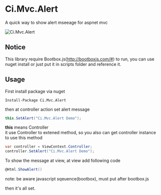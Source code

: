 # Ci.Mvc.Alert
A quick way to show alert mseeage for aspnet mvc

![Ci.Mvc.Alert](https://i.imgur.com/pbpcl26.png)

## Notice
This library require Bootbox.js(http://bootboxjs.com/#) to run, you can use nuget install or just put it in scripts folder and reference it.

## Usage
First install package via nuget
```
Install-Package Ci.Mvc.Alert
```

then at controller action set alert message
```csharp
this.SetAlert("Ci.Mvc.Alert Demo");
```
**this** means Controller
<br>
it use Controller to extened method, so you also can get controller instance to use this method
```csharp
var controller = ViewContext.Controller;
controller.SetAlert("Ci.Mvc.Alert Demo");
```

To show the message at view, at view add following code
```csharp
@Html.ShowAlert()
```
note: be aware javascript sqeuence(bootbox), must put after bootbox.js

then it's all set.